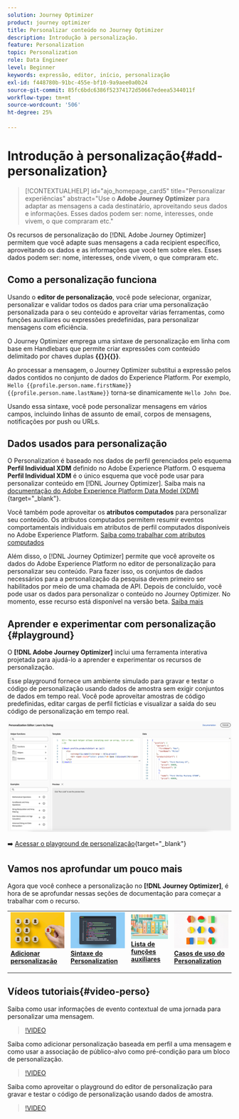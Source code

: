 ```yaml
---
solution: Journey Optimizer
product: journey optimizer
title: Personalizar conteúdo no Journey Optimizer
description: Introdução à personalização.
feature: Personalization
topic: Personalization
role: Data Engineer
level: Beginner
keywords: expressão, editor, início, personalização
exl-id: f448780b-91bc-455e-bf10-9a9aee0a0b24
source-git-commit: 85fc6bdc6386f52374172d50667edeea5344011f
workflow-type: tm+mt
source-wordcount: '506'
ht-degree: 25%

---
```


# Introdução à personalização{#add-personalization}

>[!CONTEXTUALHELP]
>id="ajo_homepage_card5"
>title="Personalizar experiências"
>abstract="Use o **Adobe Journey Optimizer** para adaptar as mensagens a cada destinatário, aproveitando seus dados e informações. Esses dados podem ser: nome, interesses, onde vivem, o que compraram etc."

Os recursos de personalização do [!DNL Adobe Journey Optimizer] permitem que você adapte suas mensagens a cada recipient específico, aproveitando os dados e as informações que você tem sobre eles. Esses dados podem ser: nome, interesses, onde vivem, o que compraram etc.

## Como a personalização funciona

Usando o **editor de personalização**, você pode selecionar, organizar, personalizar e validar todos os dados para criar uma personalização personalizada para o seu conteúdo e aproveitar várias ferramentas, como funções auxiliares ou expressões predefinidas, para personalizar mensagens com eficiência.

O Journey Optimizer emprega uma sintaxe de personalização em linha com base em Handlebars que permite criar expressões com conteúdo delimitado por chaves duplas **{{}}{{}}**.

Ao processar a mensagem, o Journey Optimizer substitui a expressão pelos dados contidos no conjunto de dados do Experience Platform. Por exemplo, `Hello {{profile.person.name.firstName}} {{profile.person.name.lastName}}` torna-se dinamicamente `Hello John Doe`.

Usando essa sintaxe, você pode personalizar mensagens em vários campos, incluindo linhas de assunto de email, corpos de mensagens, notificações por push ou URLs.

## Dados usados para personalização

O Personalization é baseado nos dados de perfil gerenciados pelo esquema **Perfil Individual XDM** definido no Adobe Experience Platform. O esquema **Perfil Individual XDM** é o único esquema que você pode usar para personalizar conteúdo em [!DNL Journey Optimizer]. Saiba mais na [documentação do Adobe Experience Platform Data Model (XDM)](https://experienceleague.adobe.com/docs/experience-platform/xdm/home.html?lang=pt-BR){target="_blank"}.

Você também pode aproveitar os **atributos computados** para personalizar seu conteúdo. Os atributos computados permitem resumir eventos comportamentais individuais em atributos de perfil computados disponíveis no Adobe Experience Platform. [Saiba como trabalhar com atributos computados](../audience/computed-attributes.md)

Além disso, o [!DNL Journey Optimizer] permite que você aproveite os dados do Adobe Experience Platform no editor de personalização para personalizar seu conteúdo. Para fazer isso, os conjuntos de dados necessários para a personalização da pesquisa devem primeiro ser habilitados por meio de uma chamada de API. Depois de concluído, você pode usar os dados para personalizar o conteúdo no Journey Optimizer. No momento, esse recurso está disponível na versão beta. [Saiba mais](../personalization/lookup-aep-data.md)

## Aprender e experimentar com personalização {#playground}

O **[!DNL Adobe Journey Optimizer]** inclui uma ferramenta interativa projetada para ajudá-lo a aprender e experimentar os recursos de personalização.

Esse playground fornece um ambiente simulado para gravar e testar o código de personalização usando dados de amostra sem exigir conjuntos de dados em tempo real. Você pode aproveitar amostras de código predefinidas, editar cargas de perfil fictícias e visualizar a saída do seu código de personalização em tempo real.

![playground de personalização](assets/playground.png)

➡️ [Acessar o playground de personalização](https://experienceleague.adobe.com/en/apps/journey-optimizer/ajo-personalization){target="_blank"}

## Vamos nos aprofundar um pouco mais

Agora que você conhece a personalização no **[!DNL Journey Optimizer]**, é hora de se aprofundar nessas seções de documentação para começar a trabalhar com o recurso.

<table style="table-layout:fixed"><tr style="border: 0;">
<td>
<a href="personalization-build-expressions.md">
<img alt="adicionar personalização" src="assets/do-not-localize/add.png">
</a>
<div>
<a href="personalization-build-expressions.md"><strong>Adicionar personalização</strong></a>
</div>
<p>
</td>
<td>
<a href="../personalization/personalization-syntax.md">
<img alt="Lead" src="assets/do-not-localize/syntax.png">
</a>
<div><a href="../personalization/personalization-syntax.md"><strong>Sintaxe do Personalization</strong>
</div>
<p>
</td>
<td>
<a href="../personalization/functions/functions.md">
<img alt="Pouco frequente" src="assets/do-not-localize/functions.png">
</a>
<div>
<a href="../personalization/functions/functions.md"><strong>Lista de funções auxiliares</strong></a>
</div>
<p></td>
<td>
<a href="../personalization/personalization-use-case.md">
<img alt="Pouco frequente" src="assets/do-not-localize/uc.png">
</a>
<div>
<a href="../personalization/personalization-use-case.md"><strong>Casos de uso do Personalization</strong></a>
</div>
<p></td>
</tr></table>

## Vídeos tutoriais{#video-perso}

Saiba como usar informações de evento contextual de uma jornada para personalizar uma mensagem.

>[!VIDEO](https://video.tv.adobe.com/v/334165?quality=12)

Saiba como adicionar personalização baseada em perfil a uma mensagem e como usar a associação de público-alvo como pré-condição para um bloco de personalização.

>[!VIDEO](https://video.tv.adobe.com/v/334078?quality=12)

Saiba como aproveitar o playground do editor de personalização para gravar e testar o código de personalização usando dados de amostra.

>[!VIDEO](https://video.tv.adobe.com/v/3457868?quality=12)
